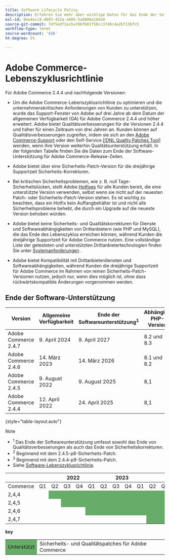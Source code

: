 ```yaml
---
title: Software Lifecycle Policy
description: Erfahren Sie mehr über wichtige Daten für das Ende der Software-Unterstützung für Adobe Commerce-Versionen.
exl-id: 9ee4ecc8-d893-412a-a605-5a8606a1b9a9
source-git-commit: 7df5edf2acba706fb01f58cc3749c4a2bf136fc5
workflow-type: tm+mt
source-wordcount: '426'
ht-degree: 5%

---
```



# Adobe Commerce-Lebenszyklusrichtlinie

Für Adobe Commerce 2.4.4 und nachfolgende Versionen:

- Um die Adobe Commerce-Lebenszyklusrichtlinie zu optimieren und die unternehmenskritischen Anforderungen von Kunden zu unterstützen, wurde das Support-Fenster von Adobe auf drei Jahre ab dem Datum der allgemeinen Verfügbarkeit (GA) für Adobe Commerce 2.4.4 und höher erweitert. Adobe bietet Qualitätsverbesserungen für die Versionen 2.4.4 und höher für einen Zeitraum von drei Jahren an. Kunden können auf Qualitätsverbesserungen zugreifen, indem sie sich an den [Adobe Commerce-Support](https://experienceleague.adobe.com/docs/commerce-knowledge-base/kb/help-center-guide/magento-help-center-user-guide.html) oder den Self-Service [[!DNL Quality Patches Tool]](https://experienceleague.adobe.com/tools/commerce-quality-patches/index.html) wenden, wenn ihre Version weiterhin Qualitätsunterstützung erhält. In der folgenden Tabelle finden Sie die Daten zum Ende der Software-Unterstützung für Adobe Commerce-Release-Zeilen.

- Adobe bietet über eine Sicherheits-Patch-Version für die dreijährige Supportzeit Sicherheits-Korrekturen.

- Bei kritischen Sicherheitsproblemen, wie z. B. null Tage-Sicherheitslücken, stellt Adobe [Hotfixes](https://support.magento.com/hc/en-us/sections/360003869892-Known-issues-patches-attached-) für alle Kunden bereit, die eine unterstützte Version verwenden, selbst wenn sie nicht auf der neuesten Patch- oder Sicherheits-Patch-Version stehen. Es ist wichtig zu beachten, dass ein Hotfix kein Auffangbehälter ist und nicht alle Sicherheitsprobleme behebt, die durch ein Upgrade auf die neueste Version behoben würden.

- Adobe bietet keine Sicherheits- und Qualitätskorrekturen für Dienste und Softwareabhängigkeiten von Drittanbietern (wie PHP und MySQL), die das Ende des Lebenszyklus erreichen können, während Kunden die dreijährige Supportzeit für Adobe Commerce nutzen. Eine vollständige Liste der getesteten und unterstützten Drittanbietertechnologien finden Sie unter [Systemanforderungen](../installation/system-requirements.md) .

- Adobe bietet Kompatibilität mit Drittanbieterdiensten und Softwareabhängigkeiten, während Kunden die dreijährige Supportzeit für Adobe Commerce im Rahmen von reinen Sicherheits-Patch-Versionen nutzen, jedoch nur, wenn dies möglich ist, ohne dass rückwärtskompatible Änderungen vorgenommen werden.

## Ende der Software-Unterstützung

| Version | Allgemeine Verfügbarkeit | Ende der Softwareunterstützung<sup>1</sup> | Abhängige PHP-Version | Abhängige MariaDB-Version |
|----------------------|----------------------|-------------------------------------|-----------------------|------------------------------|
| Adobe Commerce 2.4.7 | 9. April 2024 | 9. April 2027 | 8.2 und 8.3 | 10,6 |
| Adobe Commerce 2.4.6 | 14. März 2023 | 14. März 2026 | 8.1 und 8.2 | 10,6 |
| Adobe Commerce 2.4.5 | 9. August 2022 | 9. August 2025 | 8,1 | 10,5<sup>2</sup> |
| Adobe Commerce 2.4.4 | 12. April 2022 | 24. April 2025 | 8,1 | 10,5<sup>3</sup> |

{style="table-layout:auto"}

>[!NOTE]
>
>- <sup>1</sup> Das Ende der Softwareunterstützung umfasst sowohl das Ende von Qualitätsverbesserungen als auch das Ende von Sicherheitskorrekturen.
>- <sup>2</sup> Beginnend mit dem 2.4.5-p8-Sicherheits-Patch.
>- <sup>3</sup> Beginnend mit dem 2.4.4-p9-Sicherheits-Patch.
>- Siehe [Software-Lebenszyklusrichtlinie](https://www.adobe.com/content/dam/cc/en/legal/terms/enterprise/pdfs/Adobe-Commerce-Software-Lifecycle-Policy.pdf).

<table style="table-layout:auto">
<thead>
  <tr>
    <th colspan="2"></th>
    <th colspan="4">2022</th>
    <th colspan="4">2023</th>
    <th colspan="4">2024</th>
    <th colspan="4">2025</th>
    <th colspan="4">2026</th>
    <th colspan="4">2027</th>
  </tr>
</thead>
<tbody>
  <tr>
    <td>Commerce</td>
    <td>Q1</td>
    <td>Q2</td>
    <td>Q3</td>
    <td>Q4</td>
    <td>Q1</td>
    <td>Q2</td>
    <td>Q3</td>
    <td>Q4</td>
    <td>Q1</td>
    <td>Q2</td>
    <td>Q3</td>
    <td>Q4</td>
    <td>Q1</td>
    <td>Q2</td>
    <td>Q3</td>
    <td>Q4</td>
    <td>Q1</td>
    <td>Q2</td>
    <td>Q3</td>
    <td>Q4</td>
    <td>Q1</td>
    <td>Q2</td>
    <td>Q3</td>
    <td>Q4</td>
  </tr>
  <tr>
    <td>2,4,4</td>
    <td></td>
    <td colspan="13" style="background-color:#67ac68;"></td>
    <td colspan="10"></td>
  </tr>
  <tr>
    <td>2,4,5</td>
    <td colspan="2"></td>
    <td colspan="13" style="background-color:#67ac68;"></td>
    <td colspan="9"></td>
  </tr>
  <tr>
    <td>2,4,6</td>
    <td colspan="4"></td>
    <td colspan="13" style="background-color:#67ac68;"></td>
    <td colspan="8"></td>
  </tr>
  <tr>
    <td>2,4,7</td>
    <td colspan="9"></td>
    <td colspan="13" style="background-color:#67ac68;"></td>
    <td colspan="2"></td>
  </tr>
</tbody>
</table>

**key**

<table style="table-layout:auto">
 <tbody>
  <tr>
   <td style="background-color:#67ac68;">Unterstützt</td>
   <td>Sicherheits- und Qualitätspatches für Adobe Commerce</td>
  </tr>
  <!-- <tr>
   <td style="background-color:#cd3c3c;">End of software support</td>
   <td>Version that has reached end of software support.</td>
  </tr>
 </tbody> -->
</table>
